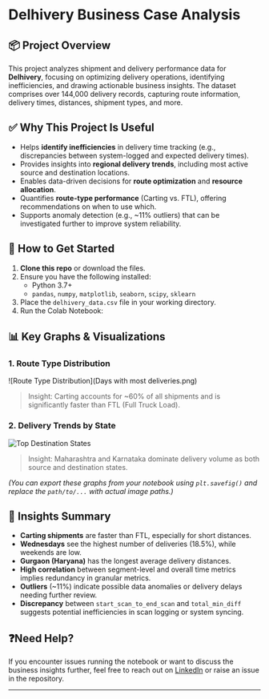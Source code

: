 # Delhivery Business Case Analysis

## 📦 Project Overview

This project analyzes shipment and delivery performance data for **Delhivery**, focusing on optimizing delivery operations, identifying inefficiencies, and drawing actionable business insights. The dataset comprises over 144,000 delivery records, capturing route information, delivery times, distances, shipment types, and more.

## ✅ Why This Project Is Useful

- Helps **identify inefficiencies** in delivery time tracking (e.g., discrepancies between system-logged and expected delivery times).
- Provides insights into **regional delivery trends**, including most active source and destination locations.
- Enables data-driven decisions for **route optimization** and **resource allocation**.
- Quantifies **route-type performance** (Carting vs. FTL), offering recommendations on when to use which.
- Supports anomaly detection (e.g., ~11% outliers) that can be investigated further to improve system reliability.

## 🚀 How to Get Started

1. **Clone this repo** or download the files.
2. Ensure you have the following installed:
   - Python 3.7+
   - `pandas`, `numpy`, `matplotlib`, `seaborn`, `scipy`, `sklearn`
3. Place the `delhivery_data.csv` file in your working directory.
4. Run the Colab Notebook:  

## 📊 Key Graphs & Visualizations

### 1. Route Type Distribution

![Route Type Distribution](Days with most deliveries.png)

> Insight: Carting accounts for ~60% of all shipments and is significantly faster than FTL (Full Truck Load).

### 2. Delivery Trends by State

![Top Destination States](path/to/destination_states.png)

> Insight: Maharashtra and Karnataka dominate delivery volume as both source and destination states.

*(You can export these graphs from your notebook using `plt.savefig()` and replace the `path/to/...` with actual image paths.)*

## 🧠 Insights Summary

- **Carting shipments** are faster than FTL, especially for short distances.
- **Wednesdays** see the highest number of deliveries (18.5%), while weekends are low.
- **Gurgaon (Haryana)** has the longest average delivery distances.
- **High correlation** between segment-level and overall time metrics implies redundancy in granular metrics.
- **Outliers** (~11%) indicate possible data anomalies or delivery delays needing further review.
- **Discrepancy** between `start_scan_to_end_scan` and `total_min_diff` suggests potential inefficiencies in scan logging or system syncing.

## ❓Need Help?

If you encounter issues running the notebook or want to discuss the business insights further, feel free to reach out on [LinkedIn](https://www.linkedin.com/) or raise an issue in the repository.

---

